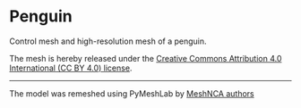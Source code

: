 # Penguin

Control mesh and high-resolution mesh of a penguin.

The mesh is hereby released under
the [Creative Commons Attribution 4.0 International (CC BY 4.0) license](https://creativecommons.org/licenses/by/4.0/).

___

The model was remeshed using PyMeshLab by [MeshNCA authors](https://meshnca.github.io/)